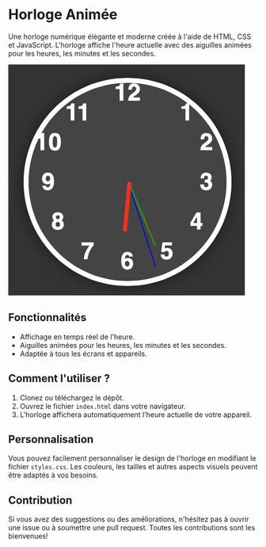 # Horloge Animée

Une horloge numérique élégante et moderne créée à l'aide de HTML, CSS et JavaScript. L'horloge affiche l'heure actuelle avec des aiguilles animées pour les heures, les minutes et les secondes.

![Aperçu de l'application](Clock.png)

## Fonctionnalités

- Affichage en temps réel de l'heure.
- Aiguilles animées pour les heures, les minutes et les secondes.
- Adaptée à tous les écrans et appareils.

## Comment l'utiliser ?

1. Clonez ou téléchargez le dépôt.
2. Ouvrez le fichier `index.html` dans votre navigateur.
3. L'horloge affichera automatiquement l'heure actuelle de votre appareil.

## Personnalisation

Vous pouvez facilement personnaliser le design de l'horloge en modifiant le fichier `styles.css`. Les couleurs, les tailles et autres aspects visuels peuvent être adaptés à vos besoins.

## Contribution

Si vous avez des suggestions ou des améliorations, n'hésitez pas à ouvrir une issue ou à soumettre une pull request. Toutes les contributions sont les bienvenues!